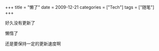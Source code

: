 +++
title = "懒了"
date = 2009-12-21
categories = ["Tech"]
tags = ["随笔"]
+++

好久没有更新了

懒惰了

还是要保持一定的更新速度啊




